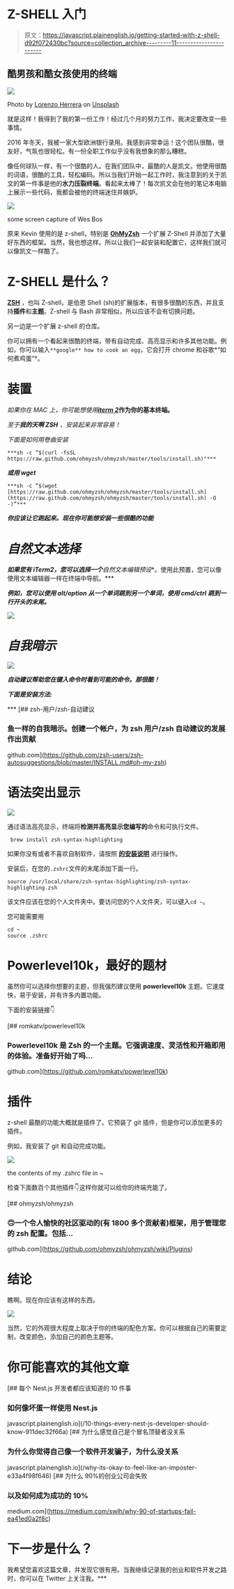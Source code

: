 # Z-SHELL 入门

> 原文：<https://javascript.plainenglish.io/getting-started-with-z-shell-d92f072430bc?source=collection_archive---------11----------------------->

## 酷男孩和酷女孩使用的终端

![](img/c42e6b8b875816313b119a5bb115b37a.png)

Photo by [Lorenzo Herrera](https://unsplash.com/@lorenzoherrera?utm_source=medium&utm_medium=referral) on [Unsplash](https://unsplash.com?utm_source=medium&utm_medium=referral)

就是这样！我得到了我的第一份工作！经过几个月的努力工作，我决定要改变一些事情。

2016 年冬天，我被一家大型欧洲银行录用。我感到非常幸运！这个团队很酷，很友好，气氛也很轻松。有一份全职工作似乎没有我想象的那么糟糕。

像任何球队一样，有一个很酷的人。在我们团队中，最酷的人是凯文。他使用很酷的词语，很酷的工具，轻松编码。所以当我们开始一起工作时，我注意到的关于凯文的第一件事是他的**水力压裂终端**。看起来太棒了！每次凯文会在他的笔记本电脑上展示一些代码，我都会被他的终端迷住并嫉妒。

![](img/fe5da749d9d6a4f2b38460e66ab880cc.png)

some screen capture of Wes Bos

原来 Kevin 使用的是 z-shell，特别是 [**OhMyZsh**](https://ohmyz.sh/) 一个扩展 Z-Shell 并添加了大量好东西的框架。当然，我也想这样。所以让我们一起安装和配置它，这样我们就可以像凯文一样酷了。

# Z-SHELL 是什么？

[**ZSH**](https://github.com/robbyrussell/oh-my-zsh/wiki/Installing-ZSH) ，也叫 Z-shell，是伯恩 Shell (sh)的扩展版本，有很多很酷的东西，并且支持**插件**和**主题**。Z-shell 与 Bash 非常相似，所以应该不会有切换问题。

另一边是一个扩展 z-shell 的仓库。

你可以拥有一个看起来很酷的终端，带有自动完成、高亮显示和许多其他功能。例如，你可以输入`**google** how to cook an egg`，它会打开 chrome 和谷歌*“如何煮鸡蛋”*。

# 装置

*如果你在 MAC 上，你可能想使用*[***iterm 2***](https://iterm2.com/)**作为你的基本终端。**

*至于**我的天啊 ZSH** ，安装起来非常容易！*

*下面是如何用卷曲安装*

```
***sh -c “$(curl -fsSL https://raw.github.com/ohmyzsh/ohmyzsh/master/tools/install.sh)"***
```

*****或用 wget*****

```
***sh -c “$(wget [https://raw.github.com/ohmyzsh/ohmyzsh/master/tools/install.sh](https://raw.github.com/ohmyzsh/ohmyzsh/master/tools/install.sh) -O -)”***
```

***你应该让它跑起来。现在你可能想安装一些很酷的功能***

# ***自然文本选择***

***如果您有 iTerm2，您可以选择一个**自然文本编辑预设**。使用此预置，您可以像使用文本编辑器一样在终端中导航。***

***例如，您可以使用 **alt/option** 从一个单词跳到另一个单词，使用 **cmd/ctrl** 跳到一行开头的末尾。***

***![](img/f4c9c51a70d5e98188a135cdc7c10ce3.png)***

# ***自我暗示***

***![](img/9a0a350705045f80cb31eb0e3c7d1158.png)***

***自动建议帮助您在键入命令时看到可能的命令。那很酷！***

*****下面是安装方法:*****

***[](https://github.com/zsh-users/zsh-autosuggestions/blob/master/INSTALL.md#oh-my-zsh) [## zsh-用户/zsh-自动建议

### 鱼一样的自我暗示。创建一个帐户，为 zsh 用户/zsh 自动建议的发展作出贡献

github.com](https://github.com/zsh-users/zsh-autosuggestions/blob/master/INSTALL.md#oh-my-zsh) 

# 语法突出显示

![](img/b02af9b8ccbd50d57ac78cb62c510be9.png)

通过语法高亮显示，终端将**检测并高亮显示您编写的**命令和可执行文件。

```
 brew install zsh-syntax-highlighting
```

如果你没有或者不喜欢自制软件，请按照 [**的安装说明**](https://github.com/zsh-users/zsh-syntax-highlighting/blob/master/INSTALL.md) 进行操作。

安装后，在您的`.zshrc`文件的末尾添加下面一行。

```
source /usr/local/share/zsh-syntax-highlighting/zsh-syntax-highlighting.zsh
```

该文件应该在您的个人文件夹中。要访问您的个人文件夹，可以键入`cd ~`。

您可能需要用

```
cd ~
source .zshrc
```

# Powerlevel10k，最好的题材

虽然你可以选择你想要的主题，但我强烈建议使用 **powerlevel10k** 主题。它速度快，易于安装，并有许多内置功能。

下面的安装链接👇

[](https://github.com/romkatv/powerlevel10k) [## romkatv/powerlevel10k

### Powerlevel10k 是 Zsh 的一个主题。它强调速度、灵活性和开箱即用的体验。准备好开始了吗…

github.com](https://github.com/romkatv/powerlevel10k) 

# 插件

z-shell 最酷的功能大概就是插件了。它预装了 git 插件，但是你可以添加更多的插件。

例如，我安装了 git 和自动完成功能。

![](img/2c03b061cc8c02a81e5fdc8c280c1214.png)

the contents of my .zshrc file in ~

检查下面数百个其他插件👇这样你就可以给你的终端充能了。

[](https://github.com/ohmyzsh/ohmyzsh/wiki/Plugins) [## ohmyzsh/ohmyzsh

### 🙃一个令人愉快的社区驱动的(有 1800 多个贡献者)框架，用于管理您的 zsh 配置。包括…

github.com](https://github.com/ohmyzsh/ohmyzsh/wiki/Plugins) 

# 结论

瞧啊。现在你应该有这样的东西。

![](img/54ed18ccf464654efa1bf339a7f6cb77.png)

当然，它的外观很大程度上取决于你的终端的配色方案。你可以根据自己的需要定制，改变颜色，添加自己的颜色主题等。

# 你可能喜欢的其他文章

[](/10-things-every-nest-js-developer-should-know-911dec32f66a) [## 每个 Nest.js 开发者都应该知道的 10 件事

### 如何像坏蛋一样使用 Nest.js

javascript.plainenglish.io](/10-things-every-nest-js-developer-should-know-911dec32f66a) [](/why-its-okay-to-feel-like-an-imposter-e33a4f98f646) [## 为什么感觉自己是个冒名顶替者没关系

### 为什么你觉得自己像一个软件开发骗子，为什么没关系

javascript.plainenglish.io](/why-its-okay-to-feel-like-an-imposter-e33a4f98f646) [](https://medium.com/swlh/why-90-of-startups-fail-ea41ed0a2f8c) [## 为什么 90%的创业公司会失败

### 以及如何成为成功的 10%

medium.com](https://medium.com/swlh/why-90-of-startups-fail-ea41ed0a2f8c) 

# 下一步是什么？

我希望您喜欢这篇文章，并发现它很有用。当我继续记录我的创业和软件开发之路时，你可以在 Twitter 上关注我。***